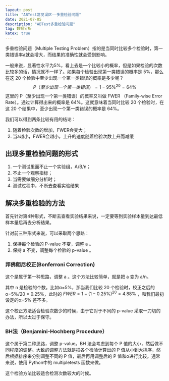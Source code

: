 ```yaml
---
layout: post
title: "ABTest常见误区——多重检验问题"
date: 2021-07-05
description: "ABTest多重检验问题"
tag: 数据分析
katex: true
---
```


多重检验问题（Multiple Testing Problem）指的是当同时比较多个检验时，第一类错误率a就会增大，而结果的准确性就会受到影响。

一般来说，显著性水平为5%，看上去是一个比较小的概率，但是如果检验的次数比较多的话，情况就不一样了。如果每个检验出现第一类错误的概率是 5%，那么在这 20 个检验中至少出现一个第一类错误的概率是多少呢？
$$
P（至少出现一个第一类错误）=1 - 95 \% ^ {20} = 64 \%
$$
这里的 P（至少出现一个第一类错误）的概率又叫做 FWER （Family-wise Error Rate）。通过计算得出来的概率是 64%。这就意味着当同时比较 20 个检验时，在这 20 个结果中，至少出现一个第一类错误的概率是 64%。

我们可以得到两条比较有用的结论：

1. 随着检验次数的增加，FWER会变大；
2. 当a越小，FWER会越小，上升的速度随着检验次数上升而减缓

## 出现多重检验问题的形式

1. 一个测试里面不止一个实验组，A/B/n；
2. 不止一个观察指标；
3. 当需要做细分分析时；
4. 测试过程中，不断去查看实验结果

## 解决多重检验的方法

首先针对第4种形式，不断去查看实验结果来说，一定要等到实验样本量到达最低样本量后再去分析结果。

针对前三种形式来说，可以采取两个思路：

1. 保持每个检验的 P-value 不变，调整 a 。
2. 保持 a 不变，调整每个检验的 p-value 。

### 邦佛朗尼校正(Bonferroni Correction)

这个是属于第一种思路，调整 a 。这个方法比较简单，就是把 a 变为 a/n。

其中 n 是检验的个数。比如α=5%，那当我们比较 20 个检验时，校正之后的α=5%/20 = 0.25%，此时的 $FWER =1−(1−0.25\%)^{20} = 4.88\%$ ，和我们最初设定的α=5% 差不多。

这个校正方法适合检验次数少的时候，由于它对于不同的 p-value 采取一刀切的办法，所以太过于保守。

### BH法（Benjamini-Hochberg Procedure）

这个属于第二种思路，调整 p-value。BH 法会考虑到每个 P 值的大小，然后做不同程度的调整。大致的调整方法就是把各个检验计算出的 P 值从小到大排序，然后根据排序来分别调整不同的 P 值，最后再用调整后的 P 值和α进行比较。通常来说，使用 Python中的 multipletests 函数来做。

这个检验方法比较适合检测次数较大的时候。



